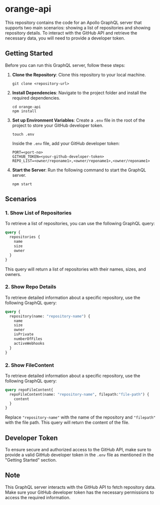 # orange-api

This repository contains the code for an Apollo GraphQL server that supports two main scenarios: showing a list of repositories and showing repository details. To interact with the GitHub API and retrieve the necessary data, you will need to provide a developer token.

## Getting Started

Before you can run this GraphQL server, follow these steps:

1. **Clone the Repository**: Clone this repository to your local machine.

   ```shell
   git clone <repository-url>
   ```

2. **Install Dependencies**: Navigate to the project folder and install the required dependencies.

   ```shell
   cd orange-api
   npm install
   ```

3. **Set up Environment Variables**: Create a `.env` file in the root of the project to store your GitHub developer token.

   ```shell
   touch .env
   ```

   Inside the `.env` file, add your GitHub developer token:

   ```env
   PORT=<port-no>
   GITHUB_TOKEN=<your-github-developer-token>
   REPO_LIST=<owner/reponame1>,<owner/reponame1>,<owner/reponame1> 
   ```

4. **Start the Server**: Run the following command to start the GraphQL server.

   ```shell
   npm start
   ```

## Scenarios

### 1. Show List of Repositories

To retrieve a list of repositories, you can use the following GraphQL query:

```graphql
query {
  repositories {
    name
    size
    owner
  }
}
```

This query will return a list of repositories with their names, sizes, and owners.

### 2. Show Repo Details

To retrieve detailed information about a specific repository, use the following GraphQL query:

```graphql
query {
  repository(name: "repository-name") {
    name
    size
    owner
    isPrivate
    numberOfFiles
    activeWebhooks
  }
}
```

### 2. Show FileContent 

To retrieve detailed information about a specific repository, use the following GraphQL query:

```graphql
query repoFileContent{
  repoFileContent(name: "repository-name", filepath:"file-path") {
    content
  }
}
```

Replace `"repository-name"` with the name of the repository and `"filepath"` with the file path. This query will return  the content of the file.

## Developer Token

To ensure secure and authorized access to the GitHub API, make sure to provide a valid GitHub developer token in the `.env` file as mentioned in the "Getting Started" section.

## Note

This GraphQL server interacts with the GitHub API to fetch repository data. Make sure your GitHub developer token has the necessary permissions to access the required information.
 

